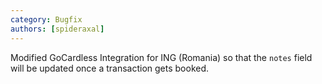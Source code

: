 ```yaml
---
category: Bugfix
authors: [spideraxal]
---
```


Modified GoCardless Integration for ING (Romania) so that the `notes` field will be updated once a transaction gets booked.